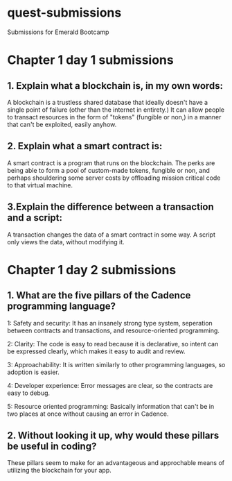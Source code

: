 # quest-submissions
Submissions for Emerald Bootcamp

# Chapter 1 day 1 submissions

## 1. Explain what a blockchain is, in my own words:

A blockchain is a trustless shared database that ideally doesn't have a single point of failure (other than the internet in entirety.) It can allow people to transact resources in the form of "tokens" (fungible or non,) in a manner that can't be exploited, easily anyhow.

## 2. Explain what a smart contract is:

A smart contract is a program that runs on the blockchain. The perks are being able to form a pool of custom-made tokens, fungible or non, and perhaps shouldering some server costs by offloading mission critical code to that virtual machine.

## 3.Explain the difference between a transaction and a script:

A transaction changes the data of a smart contract in some way. A script only views the data, without modifying it.

# Chapter 1 day 2 submissions

## 1. What are the five pillars of the Cadence programming language?

1: Safety and security: It has an insanely strong type system, seperation between contracts and transactions, and resource-oriented programming.

2: Clarity: The code is easy to read because it is declarative, so intent can be expressed clearly, which makes it easy to audit and review.

3: Approachability: It is written similarly to other programming languages, so adoption is easier.

4: Developer experience: Error messages are clear, so the contracts are easy to debug.

5: Resource oriented programming: Basically information that can't be in two places at once without causing an error in Cadence.

## 2. Without looking it up, why would these pillars be useful in coding?

These pillars seem to make for an advantageous and approchable means of utilizing the blockchain for your app.
